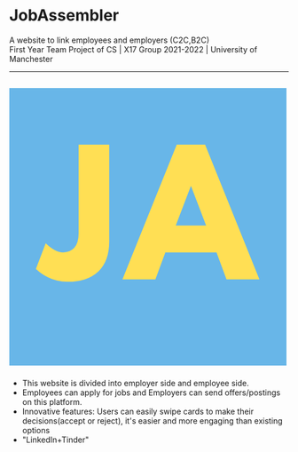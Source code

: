 JobAssembler
======
A website to link employees and employers (C2C,B2C)
<br>
First Year Team Project of CS | X17 Group 2021-2022 |  University of Manchester

------
![](https://github.com/Kv1n20/JobAssembler/blob/main/Images/Logo1.png)
<br>
------
* This website is divided into employer side and employee side.
* Employees can apply for jobs and Employers can send offers/postings on this platform.
* Innovative features: Users can easily swipe cards to make their decisions(accept or reject), it's easier and more engaging than existing options
* "LinkedIn+Tinder"
<br>
